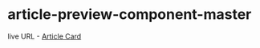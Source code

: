 # article-preview-component-master

live URL - [Article Card](https://sudarsh1010.github.io/article-preview-component-master/)
